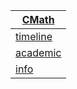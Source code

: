 | [CMath](index.html)             |
| ------------------------------- |
| [timeline](tl/index.html)       |
| [academic](academic/index.html) |
| [info](info/index.html)         |

